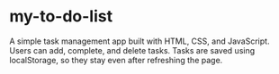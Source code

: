 # my-to-do-list
A simple task management app built with HTML, CSS, and JavaScript. Users can add, complete, and delete tasks. Tasks are saved using localStorage, so they stay even after refreshing the page.
